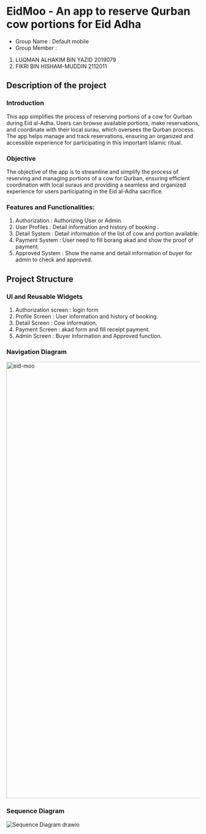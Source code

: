 # EidMoo - An app to reserve Qurban cow portions for Eid Adha

- Group Name : Default mobile
- Group Member : 
1. LUQMAN ALHAKIM BIN YAZID 2019079		
2. FIKRI BIN HISHAM-MUDDIN 2112011

## Description of the project
### Introduction
This app simplifies the process of reserving portions of a cow for Qurban during Eid al-Adha. Users can browse available portions, make reservations, and coordinate with their local surau, which oversees the Qurban process. The app helps manage and track reservations, ensuring an organized and accessible experience for participating in this important Islamic ritual.
### Objective
The objective of the app is to streamline and simplify the process of reserving and managing portions of a cow for Qurban, ensuring efficient coordination with local suraus and providing a seamless and organized experience for users participating in the Eid al-Adha sacrifice.
### Features and Functionalities:
1. Authorization : Authorizing User or Admin. 
2. User Profiles : Detail information and history of booking .
3. Detail System : Detail information of the list of cow and portion available.
4. Payment System : User need to fill borang akad and show the proof of payment.
5. Approved System : Show the name and detail information of buyer for admin to check and approved.

## Project Structure
### UI and Reusable Widgets
1. Authorization screen : login form
2. Profile Screen : User information and history of booking.
3. Detail Screen : Cow information. 
4. Payment Screen : akad form and fill receipt payment.
5. Admin Screen : Buyer Information and Approved function.

### Navigation Diagram
<img width="1138" alt="eid-moo" src="https://github.com/lqmanalhakim/eid_moo/assets/75507209/bddd50cd-7645-4435-af7c-1bcfb72051b7">

### Sequence Diagram
![Sequence Diagram drawio](https://github.com/lqmanalhakim/eid_moo/assets/133849888/b91195b0-695e-4c74-b3a1-e1cd6808b13e)
